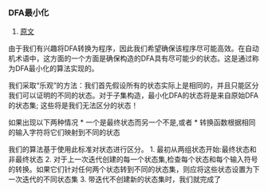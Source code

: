 ### DFA最小化

1. [原文](http://www.cs.nuim.ie/~jpower/Courses/Previous/parsing/node10.html)

由于我们有兴趣将DFA转换为程序，因此我们希望确保该程序尽可能高效。在自动机术语中，这方面的一个方面是确保构造的DFA具有尽可能少的状态。这是通过称为DFA最小化的算法实现的。

我们采取“乐观”的方法：我们首先假设所有的状态实际上是相同的，并且只能区分我们可以证明的不同的状态。对于子集构造，最小化DFA的状态将是来自原始DFA的状态集; 这些将是我们无法区分的状态！

如果出现以下两种情况
    * 一个是最终状态而另一个不是,或者
    * 转换函数根据相同的输入字符将它们映射到不同的状态

我们的算法基于使用此标准对状态进行区分。
    1. 最初从两组状态开始:最终状态和非最终状态
    2. 对于上一次迭代创建的每一个状态集,检查每个状态和每个输入符号的转换。如果它们针对任何两个状态转到不同的状态集，则应将这些状态设置为下一次迭代的不同状态集
    3. 带迭代不创建新的状态集时，我们就完成了
